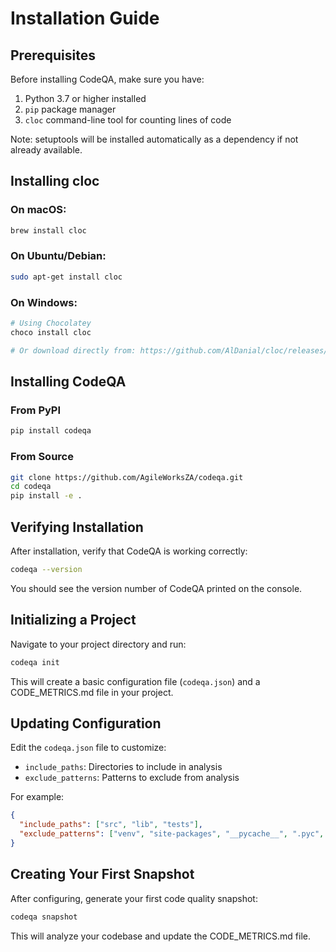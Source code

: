# Installation Guide

## Prerequisites

Before installing CodeQA, make sure you have:

1. Python 3.7 or higher installed
2. `pip` package manager
3. `cloc` command-line tool for counting lines of code

Note: setuptools will be installed automatically as a dependency if not already available.

## Installing cloc

### On macOS:
```bash
brew install cloc
```

### On Ubuntu/Debian:
```bash
sudo apt-get install cloc
```

### On Windows:
```bash
# Using Chocolatey
choco install cloc

# Or download directly from: https://github.com/AlDanial/cloc/releases/
```

## Installing CodeQA

### From PyPI

```bash
pip install codeqa
```

### From Source

```bash
git clone https://github.com/AgileWorksZA/codeqa.git
cd codeqa
pip install -e .
```

## Verifying Installation

After installation, verify that CodeQA is working correctly:

```bash
codeqa --version
```

You should see the version number of CodeQA printed on the console.

## Initializing a Project

Navigate to your project directory and run:

```bash
codeqa init
```

This will create a basic configuration file (`codeqa.json`) and a CODE_METRICS.md file in your project.

## Updating Configuration

Edit the `codeqa.json` file to customize:

- `include_paths`: Directories to include in analysis
- `exclude_patterns`: Patterns to exclude from analysis

For example:

```json
{
  "include_paths": ["src", "lib", "tests"],
  "exclude_patterns": ["venv", "site-packages", "__pycache__", ".pyc", "node_modules"]
}
```

## Creating Your First Snapshot

After configuring, generate your first code quality snapshot:

```bash
codeqa snapshot
```

This will analyze your codebase and update the CODE_METRICS.md file.